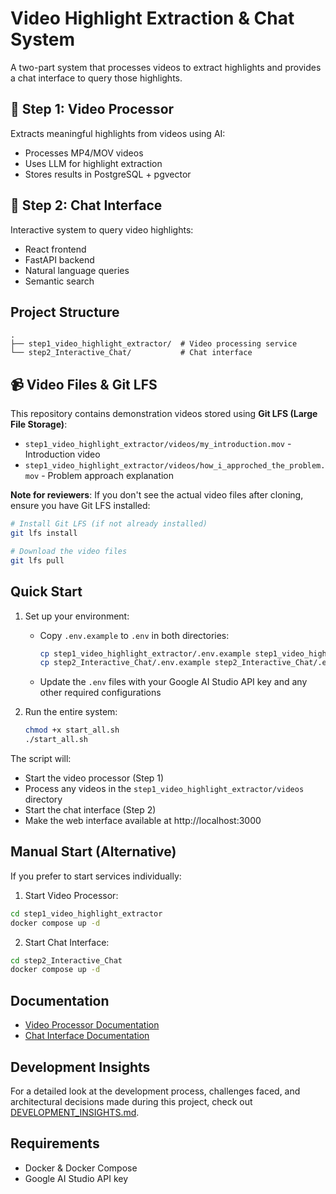 # Video Highlight Extraction & Chat System

A two-part system that processes videos to extract highlights and provides a chat interface to query those highlights.

## 🎥 Step 1: Video Processor
Extracts meaningful highlights from videos using AI:
- Processes MP4/MOV videos
- Uses LLM for highlight extraction
- Stores results in PostgreSQL + pgvector

## 💬 Step 2: Chat Interface
Interactive system to query video highlights:
- React frontend
- FastAPI backend
- Natural language queries
- Semantic search

## Project Structure
```
.
├── step1_video_highlight_extractor/  # Video processing service
└── step2_Interactive_Chat/           # Chat interface
```

## 📹 Video Files & Git LFS

This repository contains demonstration videos stored using **Git LFS (Large File Storage)**:
- `step1_video_highlight_extractor/videos/my_introduction.mov` - Introduction video
- `step1_video_highlight_extractor/videos/how_i_approched_the_problem.mov` - Problem approach explanation

**Note for reviewers**: If you don't see the actual video files after cloning, ensure you have Git LFS installed:
```bash
# Install Git LFS (if not already installed)
git lfs install

# Download the video files
git lfs pull
```

## Quick Start

1. Set up your environment:
   - Copy `.env.example` to `.env` in both directories:
     ```bash
     cp step1_video_highlight_extractor/.env.example step1_video_highlight_extractor/.env
     cp step2_Interactive_Chat/.env.example step2_Interactive_Chat/.env
     ```
   - Update the `.env` files with your Google AI Studio API key and any other required configurations

2. Run the entire system:
   ```bash
   chmod +x start_all.sh  
   ./start_all.sh        
   ```

The script will:
- Start the video processor (Step 1)
- Process any videos in the `step1_video_highlight_extractor/videos` directory
- Start the chat interface (Step 2)
- Make the web interface available at http://localhost:3000

## Manual Start (Alternative)
If you prefer to start services individually:

1. Start Video Processor:
```bash
cd step1_video_highlight_extractor
docker compose up -d
```

2. Start Chat Interface:
```bash
cd step2_Interactive_Chat
docker compose up -d
```

## Documentation
- [Video Processor Documentation](step1_video_highlight_extractor/README.md)
- [Chat Interface Documentation](step2_Interactive_Chat/README.md)

## Development Insights
For a detailed look at the development process, challenges faced, and architectural decisions made during this project, check out [DEVELOPMENT_INSIGHTS.md](DEVELOPMENT_INSIGHTS.md).

## Requirements
- Docker & Docker Compose
- Google AI Studio API key